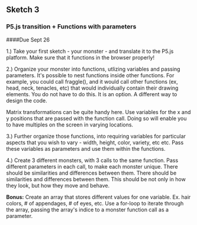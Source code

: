 ## Sketch 3

### P5.js transition + Functions with parameters

####Due Sept 26


 1.) Take your first sketch - your monster - and translate it to the P5.js platform. Make sure that it functions in the browser properly!

 2.) Organize your monster into functions, utlizing variables and passing parameters. It's possible to nest functions inside other functions. For example, you could call fraggle(), and it would call other functions (ex, head, neck, tenacles, etc) that would individually contain their drawing elements. You do not have to do this. It is an option. A different way to design the code.

 Matrix transformations can be quite handy here. Use variables for the x and y positions that are passed with the function call. Doing so will enable you to have multiples on the screen in varying locations.


 3.) Further organize those functions, into requiring variables for particular aspects that you wish to vary - width, height, color, variety, etc etc. Pass these variables as parameters and use them within the functions.


 4.) Create 3 different monsters, with 3 calls to the same function. Pass different parameters in each call, to make each monster unique. There should be similarities and differences between them. There should be similarities and differences between them. This should be not only in how they look, but how they move and behave.


 **Bonus:** Create an array that stores different values for one variable. Ex. hair colors, # of appendages, # of eyes, etc. Use a for-loop to iterate through the array, passing the array's indice to a monster function call as a parameter.